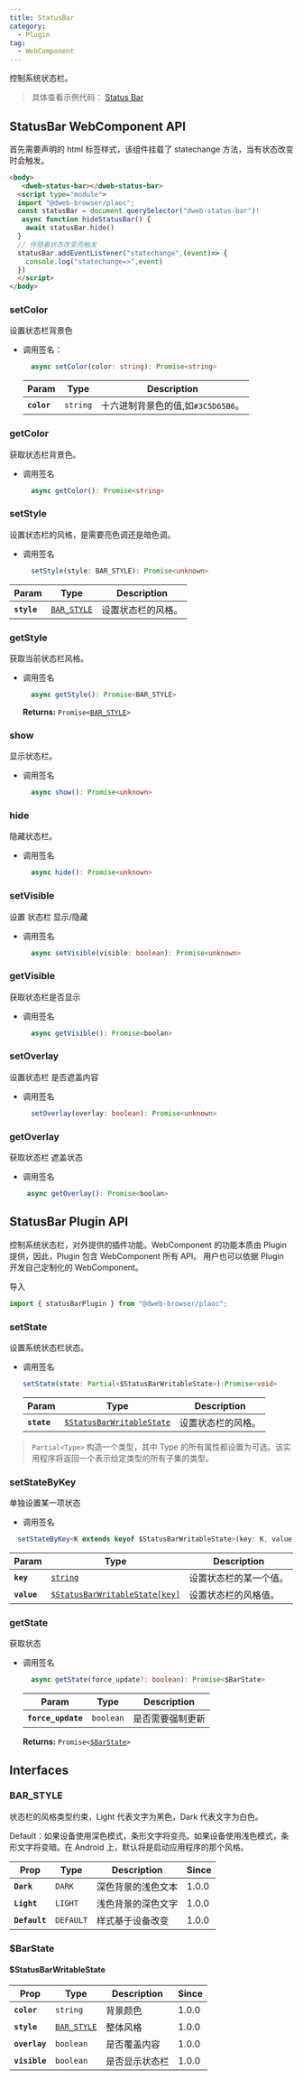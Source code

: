 ```yaml
---
title: StatusBar
category:
  - Plugin
tag:
  - WebComponent
---
```


控制系统状态栏。

> 具体查看示例代码： [Status Bar](https://github.com/BioforestChain/dweb_browser/blob/main/plaoc/demo/src/pages/StatusBar.vue)

## StatusBar WebComponent API

首先需要声明的 html 标签样式，该组件挂载了 statechange 方法，当有状态改变时会触发。

```html
<body>
   <dweb-status-bar></dweb-status-bar>
  <script type="module">
  import "@dweb-browser/plaoc";
  const statusBar = document.querySelector("dweb-status-bar")!
   async function hideStatusBar() {
    await statusBar.hide()
  }
  // 伴随着状态改变而触发
  statusBar.addEventListener("statechange",(event)=> {
    console.log("statechange=>",event)
  })
  </script>
</body>
```

### setColor

设置状态栏背景色

- 调用签名：

  ```ts
    async setColor(color: string): Promise<string>
  ```

  | Param       | Type                | Description                        |
  | ----------- | ------------------- | ---------------------------------- |
  | **`color`** | <code>string</code> | 十六进制背景色的值,如`#3C5D65B6`。     |

### getColor

获取状态栏背景色。

- 调用签名

  ```ts
    async getColor(): Promise<string>
  ```

### setStyle

设置状态栏的风格，是需要亮色调还是暗色调。

- 调用签名

  ```ts
    setStyle(style: BAR_STYLE): Promise<unknown>
  ```

| Param       | Type                                            | Description        |
| ----------- | ----------------------------------------------- | ------------------ |
| **`style`** | <code><a href="#bar-style">BAR_STYLE</a></code> | 设置状态栏的风格。 |

### getStyle

获取当前状态栏风格。

- 调用签名

  ```ts
    async getStyle(): Promise<BAR_STYLE>
  ```

  **Returns:** <code>Promise&lt;<a href="#bar-style">BAR_STYLE</a>&gt;</code>

### show

显示状态栏。

- 调用签名

  ```ts
    async show(): Promise<unknown>
  ```

### hide

隐藏状态栏。

- 调用签名

  ```ts
    async hide(): Promise<unknown>
  ```

### setVisible

设置 状态栏 显示/隐藏

- 调用签名

  ```ts
    async setVisible(visible: boolean): Promise<unknown>
  ```

### getVisible

获取状态栏是否显示

- 调用签名

  ```ts
    async getVisible(): Promise<boolan>
  ```

### setOverlay

设置状态栏 是否遮盖内容

- 调用签名

  ```ts
    setOverlay(overlay: boolean): Promise<unknown>
  ```

### getOverlay

获取状态栏 遮盖状态

- 调用签名
  ```ts
   async getOverlay(): Promise<boolan>
  ```

## StatusBar Plugin API

控制系统状态栏，对外提供的插件功能。WebComponent 的功能本质由 Plugin 提供，因此，Plugin 包含 WebComponent 所有 API。
用户也可以依据 Plugin 开发自己定制化的 WebComponent。

导入

```ts
import { statusBarPlugin } from "@dweb-browser/plaoc";
```

### setState

设置系统状态栏状态。

- 调用签名

  ```ts
  setState(state: Partial<$StatusBarWritableState>):Promise<void>
  ```

  | Param       | Type                                                                       | Description        |
  | ----------- | -------------------------------------------------------------------------- | ------------------ |
  | **`state`** | <code><a href="#statusbarwritablestate">$StatusBarWritableState</a></code> | 设置状态栏的风格。 |

> `Partial<Type>` 构造一个类型，其中 Type 的所有属性都设置为可选。该实用程序将返回一个表示给定类型的所有子集的类型。

### setStateByKey

单独设置某一项状态

- 调用签名

```ts
  setStateByKey<K extends keyof $StatusBarWritableState>(key: K, value: $StatusBarWritableState[key]): Promise<void>
```

| Param       | Type                                                                            | Description            |
| ----------- | ------------------------------------------------------------------------------- | ---------------------- |
| **`key`**   | <code><a href="#statusbarwritablestate">string</a></code>                       | 设置状态栏的某一个值。 |
| **`value`** | <code><a href="#statusbarwritablestate">$StatusBarWritableState[key]</a></code> | 设置状态栏的风格值。   |

### getState

获取状态

- 调用签名

  ```ts
    async getState(force_update?: boolean): Promise<$BarState>
  ```

  | Param              | Type                 | Description       |
  | ------------------ | -------------------- | ----------------- |
  | **`force_update`** | <code>boolean</code> | 是否需要强制更新     |

  **Returns:** <code>Promise&lt;<a href="#barstate">$BarState</a>&gt;</code>

## Interfaces

### BAR_STYLE

状态栏的风格类型约束，Light 代表文字为黑色，Dark 代表文字为白色。

Default：如果设备使用深色模式，条形文字将变亮。如果设备使用浅色模式，条形文字将变暗。在 Android 上，默认将是启动应用程序的那个风格。

| Prop          | Type                 | Description        | Since |
| ------------- | -------------------- | ------------------ | ----- |
| **`Dark`**    | <code>DARK</code>    | 深色背景的浅色文本 | 1.0.0 |
| **`Light`**   | <code>LIGHT</code>   | 浅色背景的深色文字 | 1.0.0 |
| **`Default`** | <code>DEFAULT</code> | 样式基于设备改变   | 1.0.0 |

### $BarState

#### $StatusBarWritableState

| Prop          | Type                                            | Description    | Since |
| ------------- | ----------------------------------------------- | -------------- | ----- |
| **`color`**   | <code>string</code>                             | 背景颜色       | 1.0.0 |
| **`style`**   | <code><a href="#bar-style">BAR_STYLE</a></code> | 整体风格       | 1.0.0 |
| **`overlay`** | <code>boolean</code>                            | 是否覆盖内容   | 1.0.0 |
| **`visible`** | <code>boolean</code>                            | 是否显示状态栏 | 1.0.0 |

